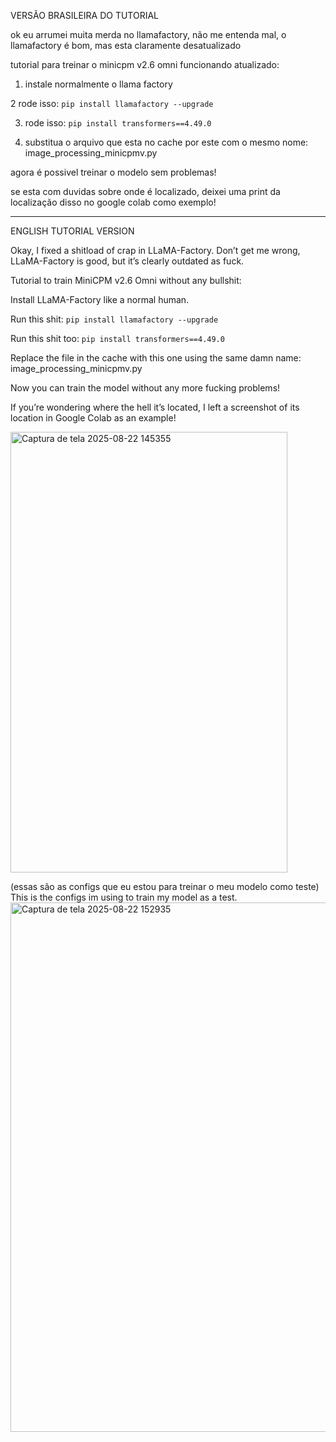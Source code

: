 VERSÃO BRASILEIRA DO TUTORIAL

ok eu arrumei muita merda no llamafactory, não me entenda mal, o llamafactory é bom, mas esta claramente desatualizado

tutorial para treinar o minicpm v2.6 omni funcionando atualizado:

1. instale normalmente o llama factory

2 rode isso: ```pip install llamafactory --upgrade```

3. rode isso: ```pip install transformers==4.49.0```

4. substitua o arquivo que esta no cache por este com o mesmo nome: image_processing_minicpmv.py

agora é possivel treinar o modelo sem problemas!

se esta com duvidas sobre onde é localizado, deixei uma print da localização disso no google colab como exemplo!


-----

ENGLISH TUTORIAL VERSION

Okay, I fixed a shitload of crap in LLaMA-Factory. Don’t get me wrong, LLaMA-Factory is good, but it’s clearly outdated as fuck.

Tutorial to train MiniCPM v2.6 Omni without any bullshit:

Install LLaMA-Factory like a normal human.

Run this shit: ```pip install llamafactory --upgrade```

Run this shit too: ```pip install transformers==4.49.0```

Replace the file in the cache with this one using the same damn name: image_processing_minicpmv.py

Now you can train the model without any more fucking problems!

If you’re wondering where the hell it’s located, I left a screenshot of its location in Google Colab as an example!

<img width="443" height="705" alt="Captura de tela 2025-08-22 145355" src="https://github.com/user-attachments/assets/57cfe087-c97c-4ed1-b843-0598ce5d4254" />

(essas são as configs que eu estou para treinar o meu modelo como teste)
This is the configs im using to train my model as a test.
<img width="1784" height="847" alt="Captura de tela 2025-08-22 152935" src="https://github.com/user-attachments/assets/58ecb7dd-32cd-43bb-b7b6-cde595df2f54" />
